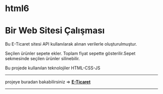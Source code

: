 # html6

<h1> Bir Web Sitesi Çalışması</h1>

<p>Bu E-Ticaret sitesi API kullanılarak alınan verilerle oluşturulmuştur.</p>
<p>Seçilen ürünler sepete ekler. Toplam fiyat sepette gösterilir.Sepet sekmesinde seçilen ürünler silinebilir.</p>
<p>Bu projede kullanılan teknolojiler HTML-CSS-JS</p>

***


projeye buradan bakabilirsiniz => <a href="https://hamits.github.io/e-commerce/"> **E-Ticaret**   


***